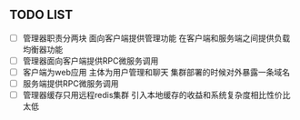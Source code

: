## TODO LIST

- [ ] 管理器职责分两块 面向客户端提供管理功能 在客户端和服务端之间提供负载均衡器功能
- [ ] 管理器面向客户端提供RPC微服务调用
- [ ] 客户端为web应用 主体为用户管理和聊天 集群部署的时候对外暴露一条域名
- [ ] 服务端提供RPC微服务调用
- [ ] 管理器缓存只用远程redis集群 引入本地缓存的收益和系统复杂度相比性价比太低